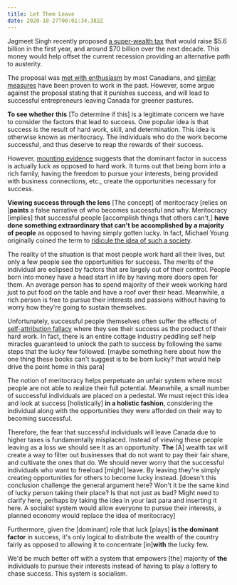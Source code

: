 ```yaml
---
title: Let Them Leave
date: 2020-10-27T00:01:34.382Z
---
```

Jagmeet Singh recently proposed [a super-wealth tax](https://www.cbc.ca/news/canada/hamilton/jagmeet-singh-ndp-super-wealth-tax-hamilton-1.5277626) that would raise $5.6 billion in the first year, and around $70 billion over the next decade. This money would help offset the current recession providing an alternative path to austerity.

The proposal was [met with enthusiasm](https://www.monbiot.com/2011/11/07/the-self-attribution-fallacy/) by most Canadians, and [similar measures](https://www.youtube.com/watch?v=PoZDe-WTlLs) have been proven to work in the past. However, some argue against the proposal stating that it punishes success, and will lead to successful entrepreneurs leaving Canada for greener pastures.

**To see whether this** \[To determine if this] is a legitimate concern we have to consider the factors that lead to success. One popular idea is that success is the result of hard work, skill, and determination. This idea is otherwise known as meritocracy. The individuals who do the work become successful, and thus deserve to reap the rewards of their success.

However, [mounting evidence](https://blogs.scientificamerican.com/beautiful-minds/the-role-of-luck-in-life-success-is-far-greater-than-we-realized/) suggests that the dominant factor in success is actually luck as opposed to hard work. It turns out that being born into a rich family, having the freedom to pursue your interests, being provided with business connections, etc., create the opportunities necessary for success.

**Viewing success through the lens** \[The concept] of meritocracy \[relies on ]**paints** a false narrative of who becomes successful and why. Meritocracy \[implies] that successful people \[accomplish things that others can't,] **have done something extraordinary that can't be accomplished by a majority of people** as opposed to having simply gotten lucky. In fact, Michael Young originally coined the term to [ridicule the idea of such a society](https://en.wikipedia.org/wiki/The_Rise_of_the_Meritocracy).

The reality of the situation is that most people work hard all their lives, but only a few people see the opportunities for success. The merits of the individual are eclipsed by factors that are largely out of their control. People born into money have a head start in life by having more doors open for them. An average person has to spend majority of their week working hard just to put food on the table and have a roof over their head. Meanwhile, a rich person is free to pursue their interests and passions without having to worry how they're going to sustain themselves.

Unfortunately, successful people themselves often suffer the effects of [self-attribution fallacy](https://www.monbiot.com/2011/11/07/the-self-attribution-fallacy/) where they see their success as the product of their hard work. In fact, there is an entire cottage industry peddling self help miracles guaranteed to unlock the path to success by following the same steps that the lucky few followed. \[maybe something here about how the one thing these books can't suggest is to be born lucky? that would help drive the point home in this para]

The notion of meritocracy helps perpetuate an unfair system where most people are not able to realize their full potential. Meanwhile, a small number of successful individuals are placed on a pedestal. We must reject this idea and look at success \[holistically] **in a holistic fashion**, considering the individual along with the opportunities they were afforded on their way to becoming successful.

Therefore, the fear that successful individuals will leave Canada due to higher taxes is fundamentally misplaced. Instead of viewing these people leaving as a loss we should see it as an opportunity. **The** \[A] wealth tax will create a way to filter out businesses that do not want to pay their fair share, and cultivate the ones that do. We should never worry that the successful individuals who want to freeload \[might] leave. By leaving they're simply creating opportunities for others to become lucky instead. \[doesn't this conclusion challenge the general argument here? Won't it be the same kind of lucky person taking their place? Is that not just as bad? Might need to clarify here, perhaps by taking the idea in your last para and inserting it here. A socialist system would allow everyone to pursue their interests, a planned economy would replace the idea of meritocracy]

Furthermore, given the \[dominant] role that luck \[plays] **is the dominant factor** in success, it's only logical to distribute the wealth of the country fairly as opposed to allowing it to concentrate \[in]**with** the lucky few.

We'd be much better off with a system that empowers \[the] majority of **the** individuals to pursue their interests instead of having to play a lottery to chase success. This system is socialism.
